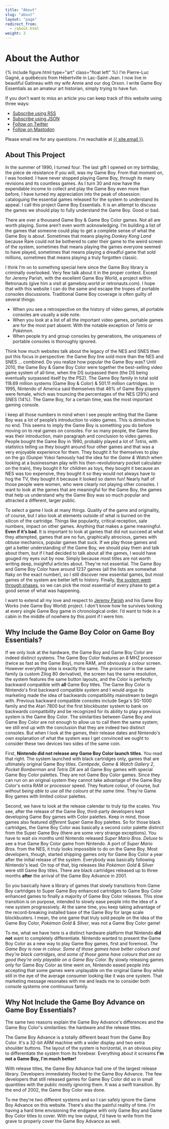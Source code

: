 ```yaml
---
title: "About"
slug: "about"
layout: "page"
redirect_from:
  - /about.html
weight: 3
---
```

# About the Author

{% include figure.html type="art" class="float left" %}
I'm Pierre-Luc Gagné, a québécois from Hébertville in Lac-Saint-Jean. I now live in beautiful Gatineau with my wife Annie and our dog Orson. I write Game Boy Essentials as an amateur art historian, simply trying to have fun.

If you don't want to miss an article you can keep track of this website using three ways:

- [Subscribe using RSS](/rss.xml)
- [Subscribe using JSON](/feed.json)
- [Follow on Twitter](https://twitter.com/SuperGBE)
- [Follow on Mastodon](https://peoplemaking.games/@gbe)

Please email me for any questions. I'm reachable at <a href="mailto:{{ site.email }}">{{ site.email }}</a>.

## About This Project

In the summer of 1990, I turned four. The last gift I opened on my birthday, the pièce de résistance if you will, was my Game Boy. From that moment on, I was hooked. I have never stopped playing Game Boy, through its many revisions and its countless games. As I turn 30 and now have the expendable income to collect and play the Game Boy even more than before, I have turned my appreciation into the peak of obsession: cataloguing the essential games released for the system to understand its appeal. I call this project Game Boy Essentials. It is an attempt to discuss the games we should play to fully understand the Game Boy. Good or bad.

There are over a thousand Game Boy & Game Boy Color games. Not all are worth playing. Some aren’t even worth acknowledging. I’m building a list of the games that someone could play to get a complete sense of what the Game Boy is about. Sometimes that means playing *Donkey Kong Land* because Rare could not be bothered to cater their game to the weird screen of the system, sometimes that means playing the games everyone seemed to have played, sometimes that means playing a dreadful game that sold millions, sometimes that means playing a truly forgotten classic.

I think I’m on to something special here since the Game Boy library is criminally overlooked. Very few talk about it in the proper context. Except for Jeremy Parish, with the excellent Game Boy World, a project within Retronauts (give him a visit at gameboy.world or retronauts.com). I hope that with this website I can do the same and escape the tropes of portable consoles discussions. Traditional Game Boy coverage is often guilty of several things:

- When you see a retrospective on the history of video games, all portable consoles are usually a side note.
- When you look at a list of all the important video games, portable games are for the most part absent. With the notable exception of *Tetris* or *Pokémon*.
- When people try and group consoles by generations, the uniqueness of portable consoles is thoroughly ignored.

Think how much websites talk about the legacy of the NES and SNES then put this focus in perspective: the Game Boy line sold more than the NES and SNES … combined. Do you realize how popular the Game Boy was? Until 2010, the Game Boy & Game Boy Color were together the best-selling video game system of all time, when the DS surpassed them (the DS being eventually surpassed itself by the PS2). The Game Boy family in total sold 118.69 million systems (Game Boy & Color) & 501.11 million cartridges. In 1995, Nintendo of America said themselves that 46% of Game Boy players were female, which was trouncing the percentages of the NES (29%) and SNES (14%). The Game Boy, for a certain time, was the most important gaming console.

I keep all those numbers in mind when I see people writing that the Game Boy was a lot of people’s introduction to video games. This is diminutive to no end. This seems to imply the Game Boy is something you do before moving on to real games on consoles. For so many people, the Game Boy was their introduction, main paragraph and conclusion to video games. People bought the Game Boy in 1990, probably played a lot of *Tetris*, with statistics telling us they bought around four other games and that was a very enjoyable experience for them. They bought it for themselves to play on the go (Gunpei Yokoi famously had the idea for the *Game & Watch* when looking at a businessman play with his then-revolutionary pocket calculator on the train), they bought it for children as toys, they bought it because an NES was too expensive, they bought it so they would not always have to hog the TV, they bought it because it looked so damn fun! Nearly half of those people were women, who were clearly not playing other consoles. I want to look at the games that are meaningful for the Game Boy, the games that help us understand why the Game Boy was so much popular and attracted a different, larger public.

To select a game I look at many things. Quality of the game and originality, of course, but I also look at elements outside of what is burned on the silicon of the cartridge. Things like popularity, critical reception, sale numbers, impact on other games. Anything that makes a game meaningful. **Even if it’s bad**. It is important to look at games that did not succeed at what they attempted, games that are no fun, graphically atrocious, games with obtuse mechanics, popular games that suck. If we play those games and get a better understanding of the Game Boy, we should play them and talk about them, but if I had decided to talk about all the games, I would have gouged my eyes out by now. Simply because most titles are not worth writing deep, insightful articles about. They're not essential. The Game Boy and Game Boy Color have around 1237 games (all the lists are somewhat flaky on the exact number), so I still discover new essential games, but most games of the system are better left to history. Finally, [the system went through phases](http://www.chrismcovell.com/GameBoyDecline.html), so we can pick the most essential of every phase to get a good sense of what was happening. 

I want to extend all my love and respect to [Jeremy Parish](http://gameboyworld.com) and his Game Boy Works (née Game Boy World) project. I don't know how he survives looking at every single Game Boy game in chronological order.  I’d want to hide in a cabin in the middle of nowhere by this point if I were him.

## Why Include the Game Boy Color on Game Boy Essentials?

If we only look at the hardware, the Game Boy and Game Boy Color are indeed distinct systems. The Game Boy Color features an 8 MHZ processor (twice as fast as the Game Boy), more RAM, and obviously a colour screen. However everything else is exactly the same. The processor is the same family (a custom Zilog 80 derivative), the screen has the same resolution, the system features the same button layouts, and the Color is perfectly backward compatible with **all** Game Boy titles. The Game Boy Color is Nintendo's first backward compatible system and I would argue its marketing made the idea of backwards compatibility mainstream to begin with. Previous backward compatible consoles include Sega's SG-1000 family and the Atari 7800 but the first blockbuster system to bank on backwards compatibility and be recognized for its ability to play a previous system is the Game Boy Color. The similarities between Game Boy and Game Boy Color are not enough to allow us to call them the same system; we still end up with the conclusion that they are indeed two distinct consoles. But when I look at the games, their release dates and Nintendo's own explanation of what the system was I get convinced we ought to consider these two devices two sides of the same coin.

First, **Nintendo did not release any Game Boy Color launch titles**. You read that right. The system launched with black cartridges only, games that are ultimately original Game Boy titles. *Centipede*, *Game & Watch Gallery 2*, *Pocket Bomberman* and *Tetris DX* are all Game Boy games with special Game Boy Color palettes. They are not Game Boy Color games. Since they can run on an original system they cannot take advantage of the Game Boy Color's extra RAM or processor speed. They feature colour, of course, but *without being able to use all the colours at the same time*. They're Game Boy games with limited colour palettes.

Second, we have to look at the release calendar to truly tip the scales. You see, after the release of the Game Boy, third-party developers kept developing Game Boy games with Color palettes. Keep in mind, those games also featured *different* Super Game Boy palettes. So for those black cartridges, the Game Boy Color was basically a second color palette distinct from the Super Game Boy (there are some very strange exceptions). You have to wait six months until Nintendo released *Super Mario Bros. Deluxe* to see a true Game Boy Color game from Nintendo. A port of *Super Mario Bros.* from the NES, it truly looks impossible to do on the Game Boy. Most developers, though, started shipping games only for Game Boy Color­ a year after the initial release of the system. Everybody was basically following Nintendo's lead. On top of that, big releases like *Pokémon Gold & Silver* were still Game Boy titles. There are black cartridges released up to three months **after** the arrival of the Game Boy Advance in 2001.

So you basically have a library of games that slowly transitions from Game Boy cartridges to Super Game Boy enhanced cartridges to Game Boy Color enhanced games to finally a majority of Game Boy Color releases. This slow transition is on purpose, intended to slowly ease people into the idea of a new system progressively. At the same time, you keep taking advantage of the record-breaking installed base of the Game Boy for large scale blockbusters. I mean, the one game that truly sold people on the idea of the Game Boy Color, *Pokémon Gold & Silver*, was not a Game Boy Color game!

To me, what we have here is a distinct hardware platform that Nintendo **did not** want to completely differentiate. Nintendo wanted to present the Game Boy Color as a new way to play Game Boy games, first and foremost. *The Game Boy is now in colour. Some of those games have better colours and they're black cartridges, and some of those game have colours that are so good they're only playable on a Game Boy Color.* By slowly releasing games only for Game Boy Color as time went on, Nintendo eased people into accepting that some games were unplayable on the original Game Boy while still in the eye of the average consumer looking like it was one system. That marketing message resonates with me and leads me to consider both console systems one continuous family.

## Why Not Include the Game Boy Advance on Game Boy Essentials?

The same two reasons explain the Game Boy Advance's differences and the Game Boy Color's similarities: the hardware and the release titles.

The Game Boy Advance is a totally different beast from the Game Boy Color. It's a 32-bit ARM machine with a wider display and two extra shoulder buttons. The layout of the system is horizontal, in an obvious ploy to differentiate the system from its forebear. Everything about it screams **I'm not a Game Boy, I'm much better!**

With release titles, the Game Boy Advance had one of the largest release library. Developers immediately flocked to the Game Boy Advance. The few developers that still released games for Game Boy Color did so in small quantities with the public mostly ignoring them. It was a swift transition. By the end of 2002, the Game Boy Color was done.

To me they're two different systems and so I can safely ignore the Game Boy Advance on this website. There's also the painful reality of time. I'm having a hard time envisioning the endgame with only Game Boy and Game Boy Color titles to cover. With my low output, I'd have to write from the grave to properly cover the Game Boy Advance as well.